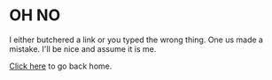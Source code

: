 OH NO
=============

I either butchered a link or you typed the wrong thing. One us made a mistake. I'll be nice and assume it is me. 

[Click here](https://peasantcore.github.io) to go back home.